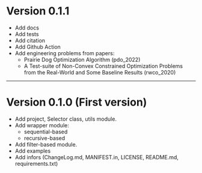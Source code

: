 
# Version 0.1.1

+ Add docs
+ Add tests
+ Add citation
+ Add Github Action
+ Add engineering problems from papers:
  + Prairie Dog Optimization Algorithm (pdo_2022)
  + A Test-suite of Non-Convex Constrained Optimization Problems from the Real-World and Some Baseline Results (rwco_2020)


---------------------------------------------------------------------

# Version 0.1.0 (First version)

+ Add project, Selector class, utils module.
+ Add wrapper module:
  + sequential-based
  + recursive-based
+ Add filter-based module.
+ Add examples
+ Add infors (ChangeLog.md, MANIFEST.in, LICENSE, README.md, requirements.txt)

